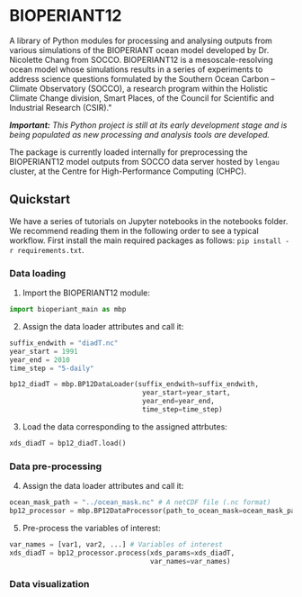 # **BIOPERIANT12**

A library of Python modules for processing and analysing outputs from various simulations of the BIOPERIANT ocean model developed by Dr. Nicolette Chang from SOCCO. BIOPERIANT12 is a mesoscale-resolving ocean model whose simulations results in a series of experiments to address science questions formulated by the Southern Ocean Carbon – Climate Observatory (SOCCO), a research program within the Holistic Climate Change division, Smart Places, of the Council for Scientific and Industrial Research (CSIR)."

***Important:*** *This Python project is still at its early development stage and is being populated as new processing and analysis tools are developed.*

The package is currently loaded internally for preprocessing the BIOPERIANT12 model outputs from SOCCO data server hosted by `lengau` cluster, at the Centre for High-Performance Computing (CHPC).

## **Quickstart**
We have a series of tutorials on Jupyter notebooks in the notebooks folder. We recommend reading them in the following order to see a typical workflow. First install the main required packages as follows: `pip install -r requirements.txt`.

### Data loading
1. Import the BIOPERIANT12 module:
```python
import bioperiant_main as mbp
```
2. Assign the data loader attributes and call it:
```python
suffix_endwith = "diadT.nc"
year_start = 1991
year_end = 2010
time_step = "5-daily"

bp12_diadT = mbp.BP12DataLoader(suffix_endwith=suffix_endwith,
                                 year_start=year_start,
                                 year_end=year_end,
                                 time_step=time_step)
```
3. Load the data corresponding to the assigned attrbutes:
```python
xds_diadT = bp12_diadT.load()
```

### Data pre-processing
4. Assign the data loader attributes and call it:
```python
ocean_mask_path = "../ocean_mask.nc" # A netCDF file (.nc format)
bp12_processor = mbp.BP12DataProcessor(path_to_ocean_mask=ocean_mask_path)
```
5. Pre-process the variables of interest:
```python
var_names = [var1, var2, ...] # Variables of interest
xds_diadT = bp12_processor.process(xds_params=xds_diadT,
                                   var_names=var_names)
```

### Data visualization
